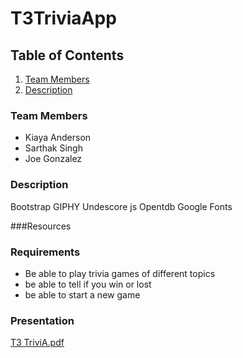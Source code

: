 # T3TriviaApp


[//]: # (## Table of contents)

[//]: # (1. Team Members)

[//]: # (2. Requirements)

[//]: # (3. Some Image Here)

<!-- TABLE OF CONTENTS -->
## Table of Contents
[//]: # (  <summary>Table of Contents</summary>)
  <ol>
    <li>
      <a href="#team-members">Team Members</a>
    </li>
    <li>
      <a href="#description">Description</a>
    </li>
  </ol>

### Team Members
+ Kiaya Anderson
+ Sarthak Singh
+ Joe Gonzalez

### Description
Bootstrap
GIPHY
Undescore js
Opentdb
Google Fonts

###Resources

### Requirements
+ Be able to play trivia games of different topics
+ be able to tell if you win or lost
+ be able to start a new game

### Presentation
[T3 TriviA.pdf](https://github.com/satisayknight/T3TriviaApp/files/10271105/T3.TriviA.pdf)

